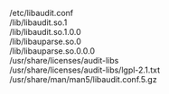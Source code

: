 /etc/libaudit.conf  
/lib/libaudit.so.1  
/lib/libaudit.so.1.0.0  
/lib/libauparse.so.0  
/lib/libauparse.so.0.0.0  
/usr/share/licenses/audit-libs  
/usr/share/licenses/audit-libs/lgpl-2.1.txt  
/usr/share/man/man5/libaudit.conf.5.gz  
